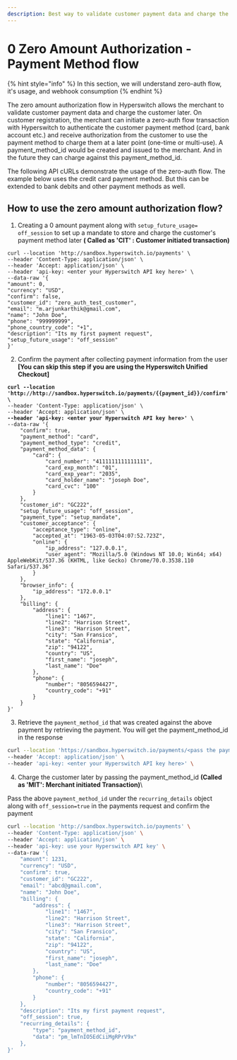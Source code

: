 ```yaml
---
description: Best way to validate customer payment data and charge the customer later
---
```


# 0️ Zero Amount Authorization - Payment Method flow

{% hint style="info" %}
In this section, we will understand zero-auth flow, it's usage, and webhook consumption
{% endhint %}

The zero amount authorization flow in Hyperswitch allows the merchant to validate customer payment data and charge the customer later. On customer registration, the merchant can initiate a zero-auth flow transaction with Hyperswitch to authenticate the customer payment method (card, bank account etc.) and receive authorization from the customer to use the payment method to charge them at a later point (one-time or multi-use). A payment\_method\_id would be created and issued to the merchant. And in the future they can charge against this payment\_method\_id.

The following API cURLs demonstrate the usage of the zero-auth flow. The example below uses the credit card payment method. But this can be extended to bank debits and other payment methods as well.

## How to use the zero amount authorization flow?

1. Creating a 0 amount payment along with `setup_future_usage= off_session` to set up a mandate to store and charge the customer's payment method later **( Called as 'CIT' : Customer initiated transaction)**

```shell
curl --location 'http://sandbox.hyperswitch.io/payments' \
--header 'Content-Type: application/json' \
--header 'Accept: application/json' \
--header 'api-key: <enter your Hyperswitch API key here>' \
--data-raw '{
"amount": 0,
"currency": "USD",
"confirm": false,
"customer_id": "zero_auth_test_customer",
"email": "m.arjunkarthik@gmail.com",
"name": "John Doe",
"phone": "999999999",
"phone_country_code": "+1",
"description": "Its my first payment request",
"setup_future_usage": "off_session"
}'

```

2. Confirm the payment after collecting payment information from the user **\[You can skip this step if you are using the Hyperswitch Unified Checkout]**

<pre class="language-bash"><code class="lang-bash"><strong>curl --location 'http://http://sandbox.hyperswitch.io/payments/{{payment_id}}/confirm' \
</strong>--header 'Content-Type: application/json' \
--header 'Accept: application/json' \
<strong>--header 'api-key: &#x3C;enter your Hyperswitch API key here>' \
</strong>--data-raw '{
    "confirm": true,
    "payment_method": "card",
    "payment_method_type": "credit",
    "payment_method_data": {
        "card": {
            "card_number": "4111111111111111",
            "card_exp_month": "01",
            "card_exp_year": "2035",
            "card_holder_name": "joseph Doe",
            "card_cvc": "100"
        }
    },
    "customer_id": "GC222",
    "setup_future_usage": "off_session",
    "payment_type": "setup_mandate",
    "customer_acceptance": {
        "acceptance_type": "online",
        "accepted_at": "1963-05-03T04:07:52.723Z",
        "online": {
            "ip_address": "127.0.0.1",
            "user_agent": "Mozilla/5.0 (Windows NT 10.0; Win64; x64) AppleWebKit/537.36 (KHTML, like Gecko) Chrome/70.0.3538.110 Safari/537.36"
        }
    },
    "browser_info": {
        "ip_address": "172.0.0.1"
    },
    "billing": {
        "address": {
            "line1": "1467",
            "line2": "Harrison Street",
            "line3": "Harrison Street",
            "city": "San Fransico",
            "state": "California",
            "zip": "94122",
            "country": "US",
            "first_name": "joseph",
            "last_name": "Doe"
        },
        "phone": {
            "number": "8056594427",
            "country_code": "+91"
        }
    }
}'
</code></pre>

3. Retrieve the `payment_method_id` that was created against the above payment by retrieving the payment. You will get the payment\_method\_id in the response

```bash
curl --location 'https://sandbox.hyperswitch.io/payments/<pass the payment_id>' \
--header 'Accept: application/json' \
--header 'api-key: <enter your Hyperswitch API key here>' \
```

4. Charge the customer later by passing the payment\_method\_id  **(Called as 'MIT': Merchant initiated Transaction)**\


Pass the above `payment_method_id` under the `recurring_details` object along with `off_session=true` in the payments request and confirm the payment

```bash
curl --location 'http://sandbox.hyperswitch.io/payments' \
--header 'Content-Type: application/json' \
--header 'Accept: application/json' \
--header 'api-key: use your Hyperswitch API key' \
--data-raw '{
    "amount": 1231,
    "currency": "USD",
    "confirm": true,
    "customer_id": "GC222",
    "email": "abcd@gmail.com",
    "name": "John Doe",
    "billing": {
        "address": {
            "line1": "1467",
            "line2": "Harrison Street",
            "line3": "Harrison Street",
            "city": "San Fransico",
            "state": "California",
            "zip": "94122",
            "country": "US",
            "first_name": "joseph",
            "last_name": "Doe"
        },
        "phone": {
            "number": "8056594427",
            "country_code": "+91"
        }
    },
    "description": "Its my first payment request",
    "off_session": true,
    "recurring_details": {
        "type": "payment_method_id",
        "data": "pm_lmTnIO5EdCiiMgRPrV9x"
    },
}'
```
